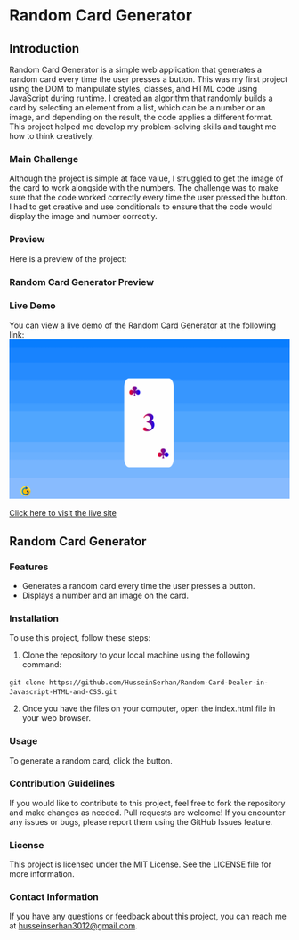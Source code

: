 # Random Card Generator

## Introduction
Random Card Generator is a simple web application that generates a random card every time the user presses a button. This was my first project using the DOM to manipulate styles, classes, and HTML code using JavaScript during runtime. I created an algorithm that randomly builds a card by selecting an element from a list, which can be a number or an image, and depending on the result, the code applies a different format. This project helped me develop my problem-solving skills and taught me how to think creatively.

### Main Challenge
Although the project is simple at face value, I struggled to get the image of the card to work alongside with the numbers. The challenge was to make sure that the code worked correctly every time the user pressed the button. I had to get creative and use conditionals to ensure that the code would display the image and number correctly.

### Preview
Here is a preview of the project:

### Random Card Generator Preview

### Live Demo
You can view a live demo of the Random Card Generator at the following link:
![Alt text for the GIF](./assets/RandomCardDealer.gif)


[Click here to visit the live site](https://husseinserhan.github.io/Random-Card-Dealer-in-Javascript-HTML-and-CSS/)


## Random Card Generator

### Features
- Generates a random card every time the user presses a button.
- Displays a number and an image on the card.

### Installation
To use this project, follow these steps:

1. Clone the repository to your local machine using the following command:

`git clone https://github.com/HusseinSerhan/Random-Card-Dealer-in-Javascript-HTML-and-CSS.git`

2. Once you have the files on your computer, open the index.html file in your web browser.

### Usage
To generate a random card, click the button. 

### Contribution Guidelines
If you would like to contribute to this project, feel free to fork the repository and make changes as needed. Pull requests are welcome! If you encounter any issues or bugs, please report them using the GitHub Issues feature.

### License
This project is licensed under the MIT License. See the LICENSE file for more information.

### Contact Information
If you have any questions or feedback about this project, you can reach me at husseinserhan3012@gmail.com.
